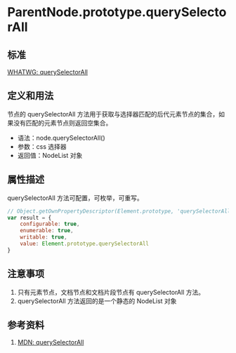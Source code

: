 # ParentNode.prototype.querySelectorAll

## 标准
[WHATWG: querySelectorAll](https://dom.spec.whatwg.org/#dom-parentnode-queryselectorall)

## 定义和用法
节点的 querySelectorAll 方法用于获取与选择器匹配的后代元素节点的集合，如果没有匹配的元素节点则返回空集合。

- 语法：node.querySelectorAll()
- 参数：css 选择器
- 返回值：NodeList 对象

## 属性描述
querySelectorAll 方法可配置，可枚举，可重写。
```javascript
// Object.getOwnPropertyDescriptor(Element.prototype, 'querySelectorAll') 的结果如下：
var result = {
    configurable: true,
    enumerable: true,
    writable: true,
    value: Element.prototype.querySelectorAll
}
```

## 注意事项
1. 只有元素节点，文档节点和文档片段节点有 querySelectorAll 方法。
2. querySelectorAll 方法返回的是一个静态的 NodeList 对象

## 参考资料
1. [MDN: querySelectorAll](https://developer.mozilla.org/en-US/docs/Web/API/Document/querySelectorAll)
